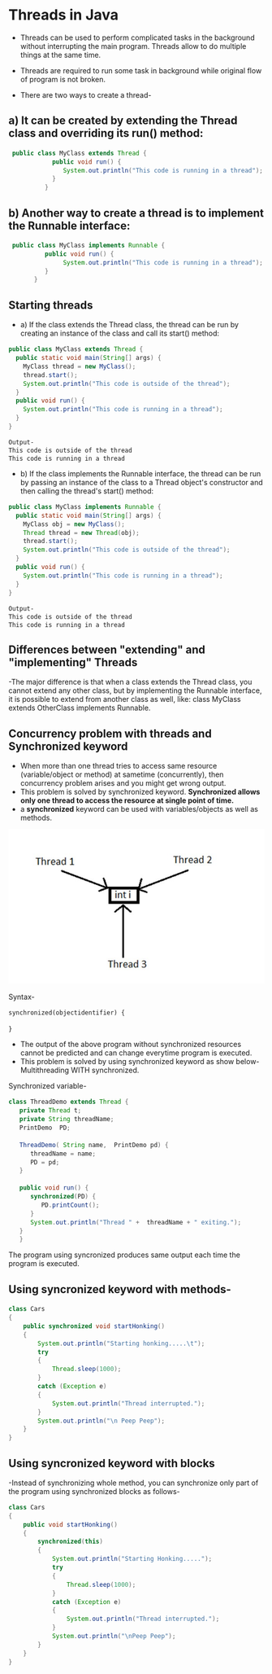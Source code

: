 
# Threads in Java

- Threads can be used to perform complicated tasks in the background without interrupting the main program. Threads allow to do multiple things at the same time.
- Threads are required to run some task in background while original flow of program is not broken. 

- There are two ways to create a thread-

## a) It can be created by extending the Thread class and overriding its run() method:
```java
 public class MyClass extends Thread {
            public void run() {
               System.out.println("This code is running in a thread");
            }
          }
```

## b) Another way to create a thread is to implement the Runnable interface:
```java
 public class MyClass implements Runnable {
          public void run() {
               System.out.println("This code is running in a thread");
          }
       }
```
 
## Starting threads
- a) If the class extends the Thread class, the thread can be run by creating an instance of the class and call its start() method:

```java
public class MyClass extends Thread {
  public static void main(String[] args) {
    MyClass thread = new MyClass();
    thread.start();
    System.out.println("This code is outside of the thread");
  }
  public void run() {
    System.out.println("This code is running in a thread");
  }
}
```
```text
Output-
This code is outside of the thread
This code is running in a thread
```

 
- b) If the class implements the Runnable interface, the thread can be run by passing an instance of the class to a Thread object's constructor and then calling the thread's start() method:
```java
public class MyClass implements Runnable {
  public static void main(String[] args) {
    MyClass obj = new MyClass();
    Thread thread = new Thread(obj);
    thread.start();
    System.out.println("This code is outside of the thread");
  }
  public void run() {
    System.out.println("This code is running in a thread");
  }
}

```

```text
Output-  
This code is outside of the thread  
This code is running in a thread
```

## Differences between "extending" and "implementing" Threads

-The major difference is that when a class extends the Thread class, you cannot extend any other class, but by implementing the Runnable interface, it is possible to extend from another class as well, like: class MyClass extends OtherClass implements Runnable.


## Concurrency problem with threads and Synchronized keyword
 
- When more than one thread tries to access same resource (variable/object or method) at sametime (concurrently), then concurrency problem arises and you might get wrong output. 
- This problem is solved by synchronized keyword. **Synchronized allows only one thread to access the resource at single point of time.** 
- a **synchronized** keyword can be used with variables/objects as well as methods.

![synchronized](../images/1_2.2.3_threads_synchronized.jpg)

Syntax-  
```
synchronized(objectidentifier) {
   
}
```

- The output of the above program without synchronized resources cannot be predicted and can change everytime program is executed.
- This problem is solved by using synchronized keyword as show below- Multithreading WITH synchronized.

Synchronized variable-

```java
class ThreadDemo extends Thread {
   private Thread t;
   private String threadName;
   PrintDemo  PD;

   ThreadDemo( String name,  PrintDemo pd) {
      threadName = name;
      PD = pd;
   }
   
   public void run() {
      synchronized(PD) {
         PD.printCount();
      }
      System.out.println("Thread " +  threadName + " exiting.");
   }
   }
```
   
The program using syncronized produces same output each time the program is executed.

## Using syncronized keyword with methods-
```java
class Cars  
{ 
    public synchronized void startHonking() 
    { 
        System.out.println("Starting honking.....\t"); 
        try 
        { 
            Thread.sleep(1000); 
        }  
        catch (Exception e)  
        { 
            System.out.println("Thread interrupted."); 
        } 
        System.out.println("\n Peep Peep"); 
    } 
} 
```

## Using syncronized keyword with blocks

-Instead of synchronizing whole method, you can synchronize only part of the program using synchronized blocks as follows-

```java
class Cars 
{ 
    public void startHonking() 
    { 
        synchronized(this) 
        { 
            System.out.println("Starting Honking....."); 
            try 
            { 
                Thread.sleep(1000); 
            }  
            catch (Exception e)  
            { 
                System.out.println("Thread interrupted."); 
            } 
            System.out.println("\nPeep Peep"); 
        } 
    } 
} 
```


           